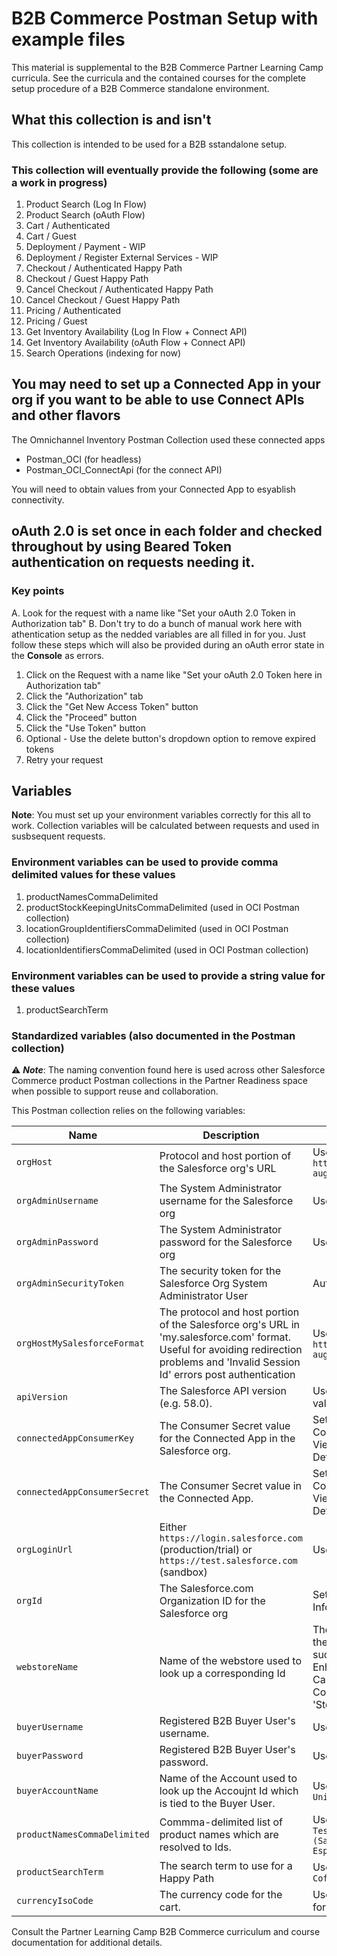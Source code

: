 # B2B Commerce Postman Setup with example files

This material is supplemental to the B2B Commerce Partner Learning Camp curricula. See the curricula and the contained courses for the complete setup procedure of a B2B Commerce standalone environment.

## What this collection is and isn't

This collection is intended to be used for a B2B sstandalone setup. 

### This collection will eventually provide the following (some are a work in progress)

1. Product Search (Log In Flow)
2. Product Search (oAuth Flow)
3. Cart / Authenticated
4. Cart / Guest
5. Deployment / Payment - WIP
6. Deployment / Register External Services - WIP
7. Checkout / Authenticated Happy Path
8. Checkout / Guest Happy Path
9. Cancel Checkout / Authenticated Happy Path
10. Cancel Checkout / Guest Happy Path
11. Pricing / Authenticated
12. Pricing / Guest
13. Get Inventory Availability (Log In Flow + Connect API)
14. Get Inventory Availability (oAuth Flow + Connect API)
15. Search Operations (indexing for now)

## You may need to set up a Connected App in your org if you want to be able to use Connect APIs and other flavors

The Omnichannel Inventory Postman Collection used these connected apps

- Postman_OCI (for headless)
- Postman_OCI_ConnectApi (for the connect API)

You will need to obtain values from your Connected App to esyablish connectivity.

## oAuth 2.0 is set __once__ in each folder and checked throughout by using Beared Token authentication on requests needing it.

### Key points

A. Look for the request with a name like "Set your oAuth 2.0 Token in Authorization tab"
B. Don't try to do a bunch of manual work here with athentication setup as the nedded variables are all filled in for you. Just follow these steps which will also be provided during an oAuth error state in the __Console__ as errors.

1. Click on the Request with a name like "Set your oAuth 2.0 Token here in Authorization tab"
2. Click the "Authorization" tab
3. Click the "Get New Access Token" button
4. Click the "Proceed" button
5. Click the "Use Token" button
6. Optional - Use the delete button's dropdown option to remove expired tokens
7. Retry your request

## Variables

__Note__: You must set up your environment variables correctly for this all to work. Collection variables will be calculated between requests and used in susbsequent requests.

### Environment variables can be used to provide comma delimited values for these values

 1. productNamesCommaDelimited
 2. productStockKeepingUnitsCommaDelimited (used in OCI Postman collection)
 3. locationGroupIdentifiersCommaDelimited (used in OCI Postman collection)
 4. locationIdentifiersCommaDelimited (used in OCI Postman collection)

### Environment variables can be used to provide a string value for these values

 1. productSearchTerm

### Standardized variables (also documented in the Postman collection)

⚠️ **_Note_**: The naming convention found here is used across other Salesforce Commerce product Postman collections in the Partner Readiness space when possible to support reuse and collaboration.

This Postman collection relies on the following variables:

| Name | Description | Location |
| --- | --- | --- |
| `orgHost` | Protocol and host portion of the Salesforce org's URL | User supplied. Example: `https://yourusername-august.lightning.force.com` |
| `orgAdminUsername` | The System Administrator username for the Salesforce org | User supplied |
| `orgAdminPassword` | The System Administrator password for the Salesforce org | User supplied |
| `orgAdminSecurityToken` | The security token for the Salesforce Org System Administrator User | Autogenerated |
| `orgHostMySalesforceFormat` | The protocol and host portion of the Salesforce org's URL in 'my.salesforce.com' format. Useful for avoiding redirection problems and 'Invalid Session Id' errors post authentication | User supplied. Example: `https://yourusername-august.my.salesforce.com` |
| `apiVersion` | The Salesforce API version (e.g. 58.0). | User supplied. Most recent value recommended. |
| `connectedAppConsumerKey` | The Consumer Secret value for the Connected App in the Salesforce org. | Setup > App Manager > Connected App Record > View > Manage Consumer Details |
| `connectedAppConsumerSecret` | The Consumer Secret value in the Connected App. | Setup > App Manager > Connected App Record > View > Manage Consumer Details |
| `orgLoginUrl` | Either `https://login.salesforce.com` (production/trial) or `https://test.salesforce.com` (sandbox) | User supplied |
| `orgId` | The Salesforce.com Organization ID for the Salesforce org | Setup > Company Information |
| `webstoreName` | Name of the webstore used to look up a corresponding Id | The value specified when the store / site was created such as 'B2B LWR Enhanced Store from TSO.' Can be found in the Commerce App under 'Stores.' |
| `buyerUsername` | Registered B2B Buyer User's username. | User supplied. |
| `buyerPassword` | Registered B2B Buyer User's password. | User supplied. |
| `buyerAccountName` | Name of the Account used to look up the Accoujnt Id which is tied to the Buyer User. | User supplied. Example: `United Coffee Bean Corp` |
| `productNamesCommaDelimited` | Commma-delimited list of product names which are resolved to Ids. | User supplied: Example `Testa Rossa Coffee Machine (Sample),Capricorn I Group Espresso Machine (Sample)` |
| `productSearchTerm` | The search term to use for a Happy Path | User supplied: Example `Coffee` |
| `currencyIsoCode` | The currency code for the cart. | User supplied: Example `USD` for United States Dollar |

Consult the Partner Learning Camp B2B Commerce curriculum and course documentation for additional details.

